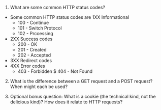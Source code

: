 1. What are some common HTTP status codes?
* Some common HTTP status codes are 1XX Informational
	* 100 - Continue
	* 101 - Switch Protocol
	* 102 - Prcoessing
* 2XX Success codes
	* 200 - OK
	* 201 - Created
	* 202 - Accepted
* 3XX Redirect codes
* 4XX Error codes
	* 403 - Forbidden
	$ 404 - Not Found
2. What is the difference between a GET request and a POST request? When might each be used?

3. Optional bonus question: What is a cookie (the technical kind, not the delicious kind)? How does it relate to HTTP requests?
